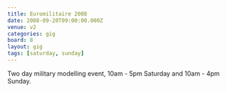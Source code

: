 ```yaml
---
title: Euromilitaire 2008
date: 2008-09-20T09:00:00.000Z
venue: v2
categories: gig
board: 8
layout: gig
tags: [saturday, sunday]
---
```

Two day military modelling event, 10am - 5pm Saturday and 10am - 4pm Sunday.